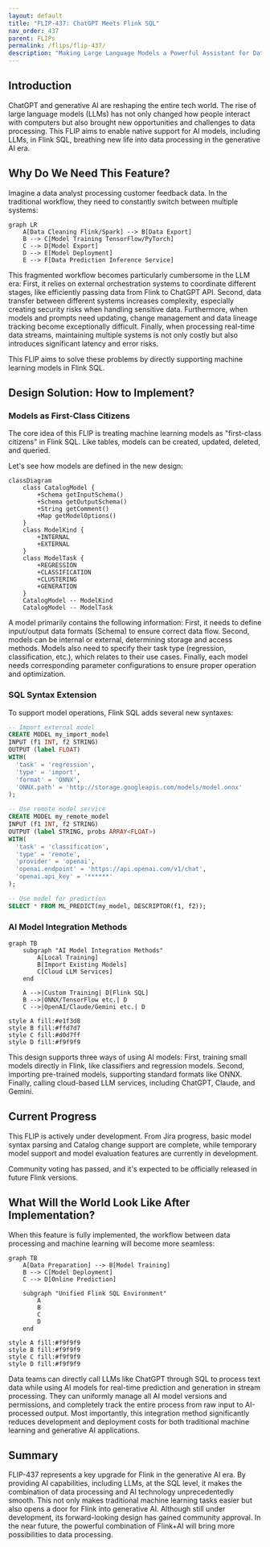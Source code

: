 ```yaml
---
layout: default
title: "FLIP-437: ChatGPT Meets Flink SQL"
nav_order: 437
parent: FLIPs
permalink: /flips/flip-437/
description: "Making Large Language Models a Powerful Assistant for Data Processing"
---
```


## Introduction

ChatGPT and generative AI are reshaping the entire tech world. The rise of large language models (LLMs) has not only changed how people interact with computers but also brought new opportunities and challenges to data processing. This FLIP aims to enable native support for AI models, including LLMs, in Flink SQL, breathing new life into data processing in the generative AI era.

## Why Do We Need This Feature?

Imagine a data analyst processing customer feedback data. In the traditional workflow, they need to constantly switch between multiple systems:

```mermaid
graph LR
    A[Data Cleaning Flink/Spark] --> B[Data Export]
    B --> C[Model Training TensorFlow/PyTorch]
    C --> D[Model Export]
    D --> E[Model Deployment]
    E --> F[Data Prediction Inference Service]
```

This fragmented workflow becomes particularly cumbersome in the LLM era: First, it relies on external orchestration systems to coordinate different stages, like efficiently passing data from Flink to ChatGPT API. Second, data transfer between different systems increases complexity, especially creating security risks when handling sensitive data. Furthermore, when models and prompts need updating, change management and data lineage tracking become exceptionally difficult. Finally, when processing real-time data streams, maintaining multiple systems is not only costly but also introduces significant latency and error risks.

This FLIP aims to solve these problems by directly supporting machine learning models in Flink SQL.

## Design Solution: How to Implement?

### Models as First-Class Citizens

The core idea of this FLIP is treating machine learning models as "first-class citizens" in Flink SQL. Like tables, models can be created, updated, deleted, and queried.

Let's see how models are defined in the new design:

```mermaid
classDiagram
    class CatalogModel {
        +Schema getInputSchema()
        +Schema getOutputSchema()
        +String getComment()
        +Map getModelOptions()
    }
    class ModelKind {
        +INTERNAL
        +EXTERNAL
    }
    class ModelTask {
        +REGRESSION
        +CLASSIFICATION
        +CLUSTERING
        +GENERATION
    }
    CatalogModel -- ModelKind
    CatalogModel -- ModelTask
```

A model primarily contains the following information: First, it needs to define input/output data formats (Schema) to ensure correct data flow. Second, models can be internal or external, determining storage and access methods. Models also need to specify their task type (regression, classification, etc.), which relates to their use cases. Finally, each model needs corresponding parameter configurations to ensure proper operation and optimization.

### SQL Syntax Extension

To support model operations, Flink SQL adds several new syntaxes:

```sql
-- Import external model
CREATE MODEL my_import_model
INPUT (f1 INT, f2 STRING)
OUTPUT (label FLOAT)
WITH(
  'task' = 'regression',
  'type' = 'import',
  'format' = 'ONNX',
  'ONNX.path' = 'http://storage.googleapis.com/models/model.onnx'
);

-- Use remote model service
CREATE MODEL my_remote_model
INPUT (f1 INT, f2 STRING)
OUTPUT (label STRING, probs ARRAY<FLOAT>)
WITH(
  'task' = 'classification',
  'type' = 'remote',
  'provider' = 'openai',
  'openai.endpoint' = 'https://api.openai.com/v1/chat',
  'openai.api_key' = '******'
);

-- Use model for prediction
SELECT * FROM ML_PREDICT(my_model, DESCRIPTOR(f1, f2));
```

### AI Model Integration Methods

```mermaid
graph TB
    subgraph "AI Model Integration Methods"
        A[Local Training] 
        B[Import Existing Models]
        C[Cloud LLM Services]
    end
    
    A -->|Custom Training| D[Flink SQL]
    B -->|ONNX/TensorFlow etc.| D
    C -->|OpenAI/Claude/Gemini etc.| D

style A fill:#e1f3d8
style B fill:#ffd7d7
style C fill:#d0d7ff
style D fill:#f9f9f9
```

This design supports three ways of using AI models: First, training small models directly in Flink, like classifiers and regression models. Second, importing pre-trained models, supporting standard formats like ONNX. Finally, calling cloud-based LLM services, including ChatGPT, Claude, and Gemini.

## Current Progress

This FLIP is actively under development. From Jira progress, basic model syntax parsing and Catalog change support are complete, while temporary model support and model evaluation features are currently in development.

Community voting has passed, and it's expected to be officially released in future Flink versions.

## What Will the World Look Like After Implementation?

When this feature is fully implemented, the workflow between data processing and machine learning will become more seamless:

```mermaid
graph TB
    A[Data Preparation] --> B[Model Training]
    B --> C[Model Deployment]
    C --> D[Online Prediction]
    
    subgraph "Unified Flink SQL Environment"
        A
        B
        C
        D
    end
    
style A fill:#f9f9f9
style B fill:#f9f9f9
style C fill:#f9f9f9
style D fill:#f9f9f9
```

Data teams can directly call LLMs like ChatGPT through SQL to process text data while using AI models for real-time prediction and generation in stream processing. They can uniformly manage all AI model versions and permissions, and completely track the entire process from raw input to AI-processed output. Most importantly, this integration method significantly reduces development and deployment costs for both traditional machine learning and generative AI applications.

## Summary

FLIP-437 represents a key upgrade for Flink in the generative AI era. By providing AI capabilities, including LLMs, at the SQL level, it makes the combination of data processing and AI technology unprecedentedly smooth. This not only makes traditional machine learning tasks easier but also opens a door for Flink into generative AI. Although still under development, its forward-looking design has gained community approval. In the near future, the powerful combination of Flink+AI will bring more possibilities to data processing.
